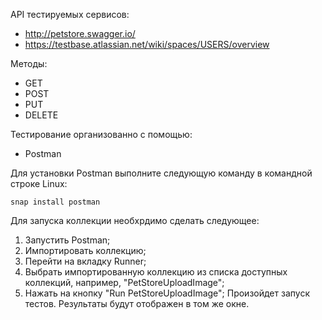 API тестируемых сервисов:

- http://petstore.swagger.io/
- https://testbase.atlassian.net/wiki/spaces/USERS/overview

Методы:

- GET
- POST
- PUT
- DELETE

Тестирование организованно с помощью:

- Postman

Для установки Postman выполните следующую команду в командной строке Linux:
```
snap install postman
```

Для запуска коллекции необхрдимо сделать следующее:
1) Запустить Postman;
2) Импортировать коллекцию;
3) Перейти на вкладку Runner;
4) Выбрать импортированную коллекцию из списка доступных коллекций, например, "PetStoreUploadImage";
5) Нажать на кнопку "Run PetStoreUploadImage";
Произойдет запуск тестов. Результаты будут отображен в том же окне.

